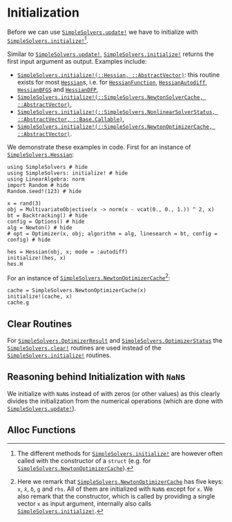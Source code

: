 # Initialization

Before we can use [`SimpleSolvers.update!`](@ref) we have to initialize with [`SimpleSolvers.initialize!`](@ref)[^1].

[^1]: The different methods for [`SimpleSolvers.initialize!`](@ref) are however often called with the constructor of a `struct` (e.g. for [`SimpleSolvers.NewtonOptimizerCache`](@ref)).

Similar to [`SimpleSolvers.update!`](@ref), [`SimpleSolvers.initialize!`](@ref) returns the first input argument as output. Examples include:
- [`SimpleSolvers.initialize!(::Hessian, ::AbstractVector)`](@ref): this routine exists for most [`Hessian`](@ref)s, i.e. for [`HessianFunction`](@ref), [`HessianAutodiff`](@ref), [`HessianBFGS`](@ref) and [`HessianDFP`](@ref),
- [`SimpleSolvers.initialize!(::SimpleSolvers.NewtonSolverCache, ::AbstractVector)`](@ref),
- [`SimpleSolvers.initialize!(::SimpleSolvers.NonlinearSolverStatus, ::AbstractVector, ::Base.Callable)`](@ref),
- [`SimpleSolvers.initialize!(::SimpleSolvers.NewtonOptimizerCache, ::AbstractVector)`](@ref).

We demonstrate these examples in code. First for an instance of [`SimpleSolvers.Hessian`](@ref):

```@example initialization
using SimpleSolvers # hide
using SimpleSolvers: initialize! # hide
using LinearAlgebra: norm
import Random # hide
Random.seed!(123) # hide

x = rand(3)
obj = MultivariateObjective(x -> norm(x - vcat(0., 0., 1.)) ^ 2, x)
bt = Backtracking() # hide
config = Options() # hide
alg = Newton() # hide
# opt = Optimizer(x, obj; algorithm = alg, linesearch = bt, config = config) # hide

hes = Hessian(obj, x; mode = :autodiff)
initialize!(hes, x)
hes.H
```

For an instance of [`SimpleSolvers.NewtonOptimizerCache`](@ref)[^2]:

[^2]: Here we remark that [`SimpleSolvers.NewtonOptimizerCache`](@ref) has five keys: `x`, `x̄`, `δ`, `g` and `rhs`. All of them are initialized with `NaN`s except for `x`. We also remark that the constructor, which is called by providing a single vector `x` as input argument, internally also calls [`SimpleSolvers.initialize!`](@ref).

```@example initialization
cache = SimpleSolvers.NewtonOptimizerCache(x)
initialize!(cache, x)
cache.g
```

## Clear Routines

For [`SimpleSolvers.OptimizerResult`](@ref) and [`SimpleSolvers.OptimizerStatus`](@ref) the [`SimpleSolvers.clear!`](@ref) routines are used instead of the [`SimpleSolvers.initialize!`](@ref) routines.

## Reasoning behind Initialization with `NaN`s

We initialize with `NaN`s instead of with zeros (or other values) as this clearly divides the initialization from the numerical operations (which are done with [`SimpleSolvers.update!`](@ref)).

## Alloc Functions